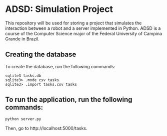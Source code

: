 # ADSD: Simulation Project

This repository will be used for storing a project that simulates the interaction between a robot and a server implemented in Python. ADSD is a course of the Computer Science major of the Federal University of Campina Grande in Brazil.

## Creating the database
To create the database, run the following commands:

```
sqlite3 tasks.db
sqlite3> .mode csv tasks
sqlite3> .import tasks.csv tasks
```

## To run the application, run the following commands:

```
python server.py
```

Then, go to http://localhost:5000/tasks.
